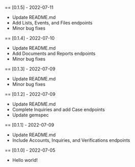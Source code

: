 == [0.1.5] - 2022-07-11

* Update README.md
* Add Lists, Events, and Files endpoints
* Minor bug fixes

== [0.1.4] - 2022-07-10

* Update README.md
* Add Documents and Reports endpoints
* Minor bug fixes

== [0.1.3] - 2022-07-09

* Update README.md
* Minor bug fixes

== [0.1.2] - 2022-07-09

* Update README.md
* Complete Inquiries and add Case endpoints
* Update gemspec

== [0.1.1] - 2022-07-09

* Update README.md
* Include Accounts, Inquiries, and Verifications endpoints

== [0.1.0] - 2022-07-05

* Hello world!
